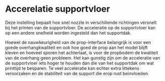 Accerelatie supportvloer
====
Deze instelling bepaalt hoe snel nozzle in verschillende richtingen versnelt bij het printen van de supportvloer. De acceleratie op de supportvloer kan op een andere snelheid worden ingesteld dan het supportdak.

Hoewel de nauwkeurigheid van de prop-interface belangrijk is voor een goede overhangkwaliteit en ook hoe goed de prop aan het model blijft kleven en hoeveel sporen het achterlaat, is voor de propbodem de kwaliteit van de overhang geen probleem. Het kan gunstig zijn om de acceleratie van de supportvloer iets hoger te houden dan die van het supportdak om wat printtijd te besparen. Te veel acceleratie kan echter extra littekens veroorzaken en de stabiliteit van de support die erop rust beïnvloeden.